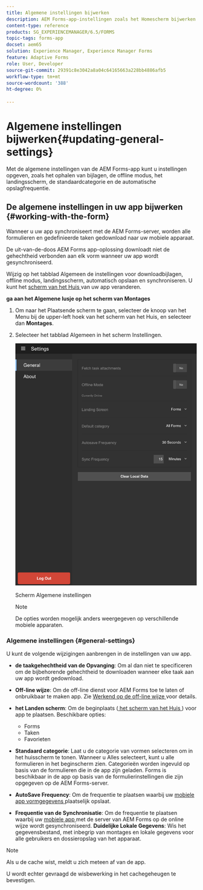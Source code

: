 ```yaml
---
title: Algemene instellingen bijwerken
description: AEM Forms-app-instellingen zoals het Homescherm bijwerken en Startpunten en bijlageopties ophalen
content-type: reference
products: SG_EXPERIENCEMANAGER/6.5/FORMS
topic-tags: forms-app
docset: aem65
solution: Experience Manager, Experience Manager Forms
feature: Adaptive Forms
role: User, Developer
source-git-commit: 29391c8e3042a8a04c64165663a228bb4886afb5
workflow-type: tm+mt
source-wordcount: '388'
ht-degree: 0%

---
```


# Algemene instellingen bijwerken{#updating-general-settings}

Met de algemene instellingen van de AEM Forms-app kunt u instellingen opgeven, zoals het ophalen van bijlagen, de offline modus, het landingsscherm, de standaardcategorie en de automatische opslagfrequentie.

## De algemene instellingen in uw app bijwerken {#working-with-the-form}

Wanneer u uw app synchroniseert met de AEM Forms-server, worden alle formulieren en gedefinieerde taken gedownload naar uw mobiele apparaat.

De uit-van-de-doos AEM Forms app-oplossing downloadt niet de gehechtheid verbonden aan elk vorm wanneer uw app wordt gesynchroniseerd.

Wijzig op het tabblad Algemeen de instellingen voor downloadbijlagen, offline modus, landingsscherm, automatisch opslaan en synchroniseren. U kunt het [ scherm van het Huis ](../../forms/using/home-screen.md) van uw app veranderen.

**ga aan het Algemene lusje op het scherm van Montages**

1. Om naar het Plaatsende scherm te gaan, selecteer de knoop van het Menu bij de upper-left hoek van het scherm van het Huis, en selecteer dan **Montages**.
1. Selecteer het tabblad Algemeen in het scherm Instellingen.

   ![ Algemene montages in AEM Forms app ](assets/gen-settings-1.png)

   Scherm Algemene instellingen

   >[!NOTE]
   >
   >De opties worden mogelijk anders weergegeven op verschillende mobiele apparaten.

### Algemene instellingen {#general-settings}

U kunt de volgende wijzigingen aanbrengen in de instellingen van uw app.

* **de taakgehechtheid van de Opvanging**: Om al dan niet te specificeren om de bijbehorende gehechtheid te downloaden wanneer elke taak aan uw app wordt gedownload.
* **Off-line wijze**: Om de off-line dienst voor AEM Forms toe te laten of onbruikbaar te maken app. Zie [ Werkend op de off-line wijze ](/help/forms/using/work-offline-mode.md) voor details.
* **het Landen scherm**: Om de beginplaats ([ het scherm van het Huis ](../../forms/using/home-screen.md)) voor app te plaatsen.
Beschikbare opties:

   * Forms
   * Taken
   * Favorieten

* **Standaard categorie**: Laat u de categorie van vormen selecteren om in het huisscherm te tonen. Wanneer u Alles selecteert, kunt u alle formulieren in het beginscherm zien. Categorieën worden ingevuld op basis van de formulieren die in de app zijn geladen. Forms is beschikbaar in de app op basis van de formulierinstellingen die zijn opgegeven op de AEM Forms-server.

* **AutoSave Frequency**: Om de frequentie te plaatsen waarbij uw [ mobiele app vormgegevens ](../../forms/using/autosave-data-app.md) plaatselijk opslaat.
* **Frequentie van de Synchronisatie**: Om de frequentie te plaatsen waarbij uw [ mobiele app ](../../forms/using/sync-app.md) met de server van AEM Forms op de online wijze wordt gesynchroniseerd.
  **Duidelijke Lokale Gegevens**: Wis het gegevensbestand, met inbegrip van montages en lokale gegevens voor alle gebruikers en dossieropslag van het apparaat.

>[!NOTE]
>
>Als u de cache wist, meldt u zich meteen af van de app.
>
>U wordt echter gevraagd de wisbewerking in het cachegeheugen te bevestigen.
